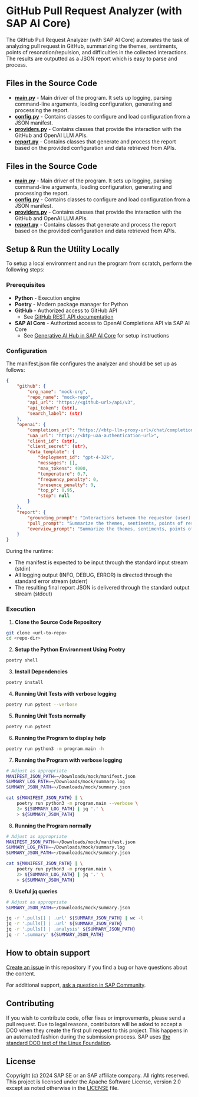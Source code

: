 # GitHub Pull Request Analyzer (with SAP AI Core)

<!--- Register repository https://api.reuse.software/register, then add REUSE badge:
[![REUSE status](https://api.reuse.software/badge/github.com/SAP-samples/REPO-NAME)](https://api.reuse.software/info/github.com/SAP-samples/REPO-NAME)
-->

The GitHub Pull Request Analyzer (with SAP AI Core) automates the task of analyzing pull request in GitHub, summarizing the themes, sentiments, points of resonation/repulsion, and difficulties in the collected interactions. The results are outputted as a JSON report which is easy to parse and process.

## Files in the Source Code

- [**main.py**](program/main.py) - Main driver of the program. It sets up logging, parsing command-line arguments, loading configuration, generating and processing the report.
- [**config.py**](program/config.py) - Contains classes to configure and load configuration from a JSON manifest.
- [**providers.py**](program/providers.py) - Contains classes that provide the interaction with the GitHub and OpenAI LLM APIs.
- [**report.py**](program/report.py) - Contains classes that generate and process the report based on the provided configuration and data retrieved from APIs.

## Files in the Source Code

- [**main.py**](program/main.py) - Main driver of the program. It sets up logging, parsing command-line arguments, loading configuration, generating and processing the report.
- [**config.py**](program/config.py) - Contains classes to configure and load configuration from a JSON manifest.
- [**providers.py**](program/providers.py) - Contains classes that provide the interaction with the GitHub and OpenAI LLM APIs.
- [**report.py**](program/report.py) - Contains classes that generate and process the report based on the provided configuration and data retrieved from APIs.

## Setup & Run the Utility Locally

To setup a local environment and run the program from scratch, perform the following steps:

### Prerequisites

- **Python** - Execution engine
- **Poetry** - Modern package manager for Python
- **GitHub** - Authorized access to GitHub API
  - See [GitHub REST API documentation](https://docs.github.com/en/rest)
- **SAP AI Core** - Authorized access to OpenAI Completions API via SAP AI Core
  - See [Generative AI Hub in SAP AI Core](https://help.sap.com/docs/sap-ai-core/sap-ai-core-service-guide/models-and-scenarios-in-generative-ai-hub) for setup instructions

### Configuration

The manifest.json file configures the analyzer and should be set up as follows:

```json
{
    "github": {
        "org_name": "mock-org",
        "repo_name": "mock-repo",
        "api_url": "https://<github-url>/api/v3",
        "api_token": (str),
        "search_label": (str)
    },
    "openai": {
        "completions_url": "https://<btp-llm-proxy-url>/chat/completions?api-version=<version>",
        "uaa_url": "https://<btp-uaa-authentication-url>",
        "client_id": (str),
        "client_secret": (str),
        "data_template": {
            "deployment_id": "gpt-4-32k",
            "messages": [],
            "max_tokens": 4000,
            "temperature": 0.7,
            "frequency_penalty": 0,
            "presence_penalty": 0,
            "top_p": 0.95,
            "stop": null
        }
    },
    "report": {
        "grounding_prompt": "Interactions between the requestor (user) and reviewer(s) (assistant)",
        "pull_prompt": "Summarize the themes, sentiments, points of resonation, points of repulsion and difficulties for this interaction",
        "overview_prompt": "Summarize the themes, sentiments, points of resonation, points of repulsion and difficulties in aggregate for all interactions"
    }
}
```

During the runtime:

* The manifest is expected to be input through the standard input stream (stdin)
* All logging output (INFO, DEBUG, ERROR) is directed through the standard error stream (stderr)
* The resulting final report JSON is delivered through the standard output stream (stdout)

### Execution

1. **Clone the Source Code Repository**

```bash
git clone <url-to-repo>
cd <repo-dir>
```

2. **Setup the Python Environment Using Poetry**

```bash
poetry shell
```

3. **Install Dependencies**

```bash
poetry install
```

4. **Running Unit Tests with verbose logging**

```bash
poetry run pytest --verbose
```

5. **Running Unit Tests normally**

```bash
poetry run pytest
```

6. **Running the Program to display help**

```bash
poetry run python3 -m program.main -h
```

7. **Running the Program with verbose logging**

```bash
# Adjust as appropriate
MANIFEST_JSON_PATH=~/Downloads/mock/manifest.json
SUMMARY_LOG_PATH=~/Downloads/mock/summary.log
SUMMARY_JSON_PATH=~/Downloads/mock/summary.json

cat ${MANIFEST_JSON_PATH} | \
    poetry run python3 -m program.main --verbose \
    2> ${SUMMARY_LOG_PATH} | jq '.' \
    > ${SUMMARY_JSON_PATH}
```

8. **Running the Program normally**

```bash
# Adjust as appropriate
MANIFEST_JSON_PATH=~/Downloads/mock/manifest.json
SUMMARY_LOG_PATH=~/Downloads/mock/summary.log
SUMMARY_JSON_PATH=~/Downloads/mock/summary.json

cat ${MANIFEST_JSON_PATH} | \
    poetry run python3 -m program.main \
    2> ${SUMMARY_LOG_PATH} | jq '.' \
    > ${SUMMARY_JSON_PATH}
```

9. **Useful jq queries**

```bash
# Adjust as appropriate
SUMMARY_JSON_PATH=~/Downloads/mock/summary.json

jq -r '.pulls[] | .url' ${SUMMARY_JSON_PATH} | wc -l
jq -r '.pulls[] | .url' ${SUMMARY_JSON_PATH}
jq -r '.pulls[] | .analysis' ${SUMMARY_JSON_PATH}
jq -r '.summary' ${SUMMARY_JSON_PATH}
```

## How to obtain support

[Create an issue](https://github.com/SAP-samples/btp-llm-github-pull-analyzer/issues) in this repository if you find a bug or have questions about the content.

For additional support, [ask a question in SAP Community](https://answers.sap.com/questions/ask.html).

## Contributing

If you wish to contribute code, offer fixes or improvements, please send a pull request. Due to legal reasons, contributors will be asked to accept a DCO when they create the first pull request to this project. This happens in an automated fashion during the submission process. SAP uses [the standard DCO text of the Linux Foundation](https://developercertificate.org/).

## License

Copyright (c) 2024 SAP SE or an SAP affiliate company. All rights reserved. This project is licensed under the Apache Software License, version 2.0 except as noted otherwise in the [LICENSE](LICENSE) file.
